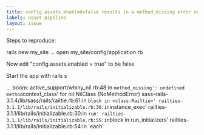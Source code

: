 ```yaml
---
title: config.assets.enabled=false results in a method_missing error on rails start
labels: asset pipeline
layout: issue
---
```


Steps to reproduce:

rails new my_site
...
open my_site/config/application.rb

Now edit "config.assets.enabled = true" to be false

Start the app with rails s

... boom:
active_support/whiny_nil.rb:48:in `method_missing': undefined method`context_class' for nil:NilClass (NoMethodError)
sass-rails-3.1.4/lib/sass/rails/railtie.rb:61:in `block in <class:Railtie>'
railties-3.1.1/lib/rails/initializable.rb:30:in`instance_exec'
railties-3.1.1/lib/rails/initializable.rb:30:in `run'
railties-3.1.1/lib/rails/initializable.rb:55:in`block in run_initializers'
railties-3.1.1/lib/rails/initializable.rb:54:in `each'

